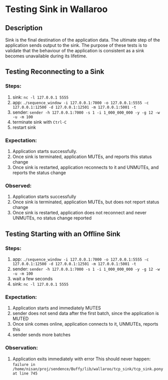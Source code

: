 # Testing Sink in Wallaroo

## Description
Sink is the final destination of the application data. The ultimate step of the application sends output to the sink.
The purpose of these tests is to validate that the behaviour of the application is consistent as a sink becomes unavailable during its lifetime.

## Testing Reconnecting to a Sink

### Steps:

1. sink: `nc -l 127.0.0.1 5555`
1. app: `./sequence_window -i 127.0.0.1:7000 -o 127.0.0.1:5555 -c 127.0.0.1:12500 -d 127.0.0.1:12501 -m 127.0.0.1:5001 -t`
1. sender: `sender -h 127.0.0.1:7000 -s 1 -i 1_000_000_000 -y -g 12 -w -u -m 100`
1. terminate sink with `Ctrl-C`
1. restart sink

### Expectation:
1. Application starts successfully.
1. Once sink is terminated, application MUTEs, and reports this status change
1. Once sink is restarted, application reconnects to it and UNMUTEs, and reports the status change

### Observed:
1. Application starts successfully
1. Once sink is terminated, application MUTEs, but does not report status change
1. Once sink is restarted, application does not reconnect and never UNMUTEs, no status change reported


## Testing Starting with an Offline Sink

### Steps:

1. app: `./sequence_window -i 127.0.0.1:7000 -o 127.0.0.1:5555 -c 127.0.0.1:12500 -d 127.0.0.1:12501 -m 127.0.0.1:5001 -t`
1. sender: `sender -h 127.0.0.1:7000 -s 1 -i 1_000_000_000 -y -g 12 -w -u -m 100`
1. wait a few seconds
1. sink: `nc -l 127.0.0.1 5555`

### Expectation:

1. Application starts and immediately MUTES
1. sender does not send data after the first batch, since the application is MUTED
1. Once sink comes online, application connects to it, UNMUTEs, reports this
1. sender sends more batches

### Observation:

1. Application exits immediately with error This should never happen: `failure in /home/nisan/proj/sendence/Buffy/lib/wallaroo/tcp_sink/tcp_sink.pony at line 745`
